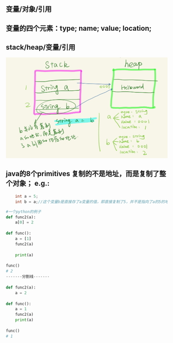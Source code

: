 ## 变量/对象/引用

## 变量的四个元素：type; name; value; location;
## stack/heap/变量/引用

![image](image/0121.jpg)


## java的8个primitives 复制的不是地址，而是复制了整个对象； e.g.:
``` java
    int a = 5;
    int b = a;//这个变量b是直接存了a变量的值，即直接复制了5，并不是指向了a的5的地址
```

```python
#一个python的例子
def func2(a):
    a[0] = 2

def func():
    a = [1]
    func2(a)

    print(a)

func()
# 2
-------分割线-------

def func2(a):
    a = 2

def func():
    a = 1
    func2(a)
    print(a)

func()
# 1


```